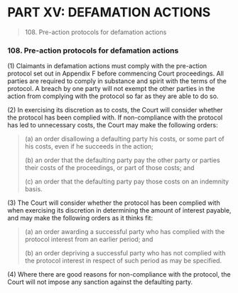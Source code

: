 # PART XV: DEFAMATION ACTIONS

> 108\. Pre-action protocols for defamation actions

### 108. Pre-action protocols for defamation actions <a href="#id-108-pre-action-protocols-for-defamation-actions" id="id-108-pre-action-protocols-for-defamation-actions"></a>

(1) Claimants in defamation actions must comply with the pre-action protocol set out in Appendix F before commencing Court proceedings. All parties are required to comply in substance and spirit with the terms of the protocol. A breach by one party will not exempt the other parties in the action from complying with the protocol so far as they are able to do so.

(2) In exercising its discretion as to costs, the Court will consider whether the protocol has been complied with. If non-compliance with the protocol has led to unnecessary costs, the Court may make the following orders:

> (a) an order disallowing a defaulting party his costs, or some part of his costs, even if he succeeds in the action;
>
> (b) an order that the defaulting party pay the other party or parties their costs of the proceedings, or part of those costs; and
>
> (c) an order that the defaulting party pay those costs on an indemnity basis.

(3) The Court will consider whether the protocol has been complied with when exercising its discretion in determining the amount of interest payable, and may make the following orders as it thinks fit:

> (a) an order awarding a successful party who has complied with the protocol interest from an earlier period; and
>
> (b) an order depriving a successful party who has not complied with the protocol interest in respect of such period as may be specified.

(4) Where there are good reasons for non-compliance with the protocol, the Court will not impose any sanction against the defaulting party.
